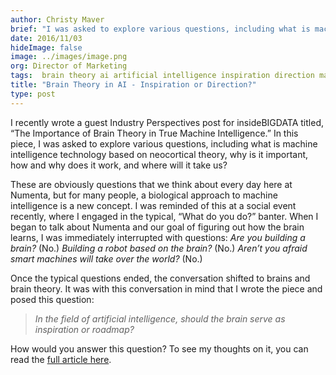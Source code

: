 ```yaml
---
author: Christy Maver
brief: "I was asked to explore various questions, including what is machine intelligence technology based on neocortical theory, why is it important, how and why does it work, and where will it take us?"
date: 2016/11/03
hideImage: false
image: ../images/image.png
org: Director of Marketing
tags:  brain theory ai artificial intelligence inspiration direction machine neuroscience htm
title: "Brain Theory in AI - Inspiration or Direction?"
type: post
---
```


I recently wrote a guest Industry Perspectives post for insideBIGDATA titled,
“The Importance of Brain Theory in True Machine Intelligence.”  In this piece, I
was asked to explore various questions, including what is machine intelligence
technology based on neocortical theory, why is it important, how and why does it
work, and where will it take us?

These are obviously questions that we think about every day here at Numenta, but
for many people, a biological approach to machine intelligence is a new concept.
I was reminded of this at a social event recently, where I engaged in the
typical, “What do you do?” banter.  When I began to talk about Numenta and our
goal of figuring out how the brain learns, I was immediately interrupted with
questions: *Are you building a brain?* (No.) *Building a robot based on the
brain?* (No.) *Aren’t you afraid smart machines will take over the world?* (No.)  

Once the typical questions ended, the conversation shifted to brains and brain
theory.  It was with this conversation in mind that I wrote the piece and posed
this question:  

> *In the field of artificial intelligence, should the brain serve as
  inspiration or roadmap?*

How would you answer this question?  To see my thoughts on it, you can read the
[full article here](http://insidebigdata.com/2016/11/03/the-importance-of-brain-theory-in-true-machine-intelligence/).

